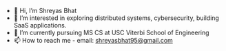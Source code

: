 - 👋 Hi, I’m Shreyas Bhat
- 👀 I’m interested in exploring distributed systems, cybersecurity, building SaaS applications.
- 🌱 I’m currently pursuing MS CS at USC Viterbi School of Engineering
- 📫 How to reach me - email: shreyasbhat95@gmail.com

<!---
shreyasbhat95/shreyasbhat95 is a ✨ special ✨ repository because its `README.md` (this file) appears on your GitHub profile.
You can click the Preview link to take a look at your changes.
--->
